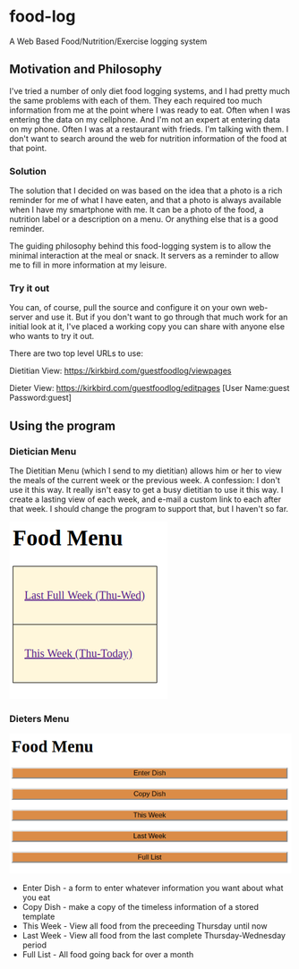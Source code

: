# food-log
A Web Based Food/Nutrition/Exercise logging system

## Motivation and Philosophy

I've tried a number of only diet food logging systems, and I had pretty much 
the same problems with each of them. They each required too much information 
from me at the point where I was ready to eat. Often when I was entering
the data on my cellphone. And I'm not an expert at entering data on my phone.
Often I was at a restaurant with frieds. I'm talking with them. 
I don't want to search around the web for nutrition information of the food 
at that point.  

### Solution
The solution that I decided on was based on the idea that a photo is a rich 
reminder for me of what I have eaten, and that a photo is always available 
when I have my smartphone with me. 
It can be a photo of the food, a nutrition label or a description on a menu. 
Or anything else that is a good reminder.

The guiding philosophy behind this food-logging system is to allow the minimal 
interaction at the meal or snack. It servers as a reminder to allow me to fill 
in more information at my leisure.

### Try it out

You can, of course, pull the source and configure it on your own web-server 
and use it. But if you don't want to go through that much work for an initial
look at it, I've placed a working copy you can share with anyone else who wants
to try it out.

There are two top level URLs to use:

Dietitian View: https://kirkbird.com/guestfoodlog/viewpages

Dieter View:    https://kirkbird.com/guestfoodlog/editpages 
[User Name:guest Password:guest]

## Using the program

### Dietician Menu

The Dietitian Menu (which I send to my dietitian) allows him or her to view 
the meals of the current week or the previous week. A confession: I don't use
it this way. It really isn't easy to get a busy dietitian to use it this way.
I create a lasting view of each week, and e-mail a custom link to each after
that week. I should change the program to support that, but I haven't so far.

![Dietitian Menu](https://github.com/MikeBirdsall/food-log/blob/master/docs/images/dietitian_view.png)

### Dieters Menu

![Dieter_Menu](https://github.com/MikeBirdsall/food-log/blob/master/docs/images/dieter_view.png)

 * Enter Dish - a form to enter whatever information you want about what you eat
 * Copy Dish - make a copy of the timeless information of a stored template
 * This Week - View all food from the preceeding Thursday until now
 * Last Week - View all food from the last complete Thursday-Wednesday period
 * Full List - All food going back for over a month
